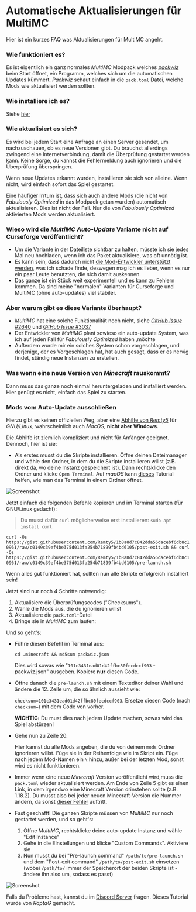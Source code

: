# Automatische Aktualisierungen für MultiMC

Hier ist ein kurzes FAQ was Aktualisierungen für MultiMC angeht.
### Wie funktioniert es?

Es ist eigentlich ein ganz normales *MultiMC* Modpack welches [*packwiz*](https://github.com/comp500/packwiz) beim Start öffnet, ein Programm, welches sich um die automatischen Updates kümmert. *Packwiz* schaut einfach in die `pack.toml` Datei, welche Mods wie aktualisiert werden sollten.

### Wie installiere ich es?

Siehe [hier](einrichtung.md#multimc-auto-update)

### Wie aktualisiert es sich?

Es wird bei jedem Start eine Anfrage an einen Server gesendet, um nachzuschauen, ob es neue Versionen gibt. Du brauchst allerdings zwingend eine Internetverbindung, damit die Überprüfung gestartet werden kann. Keine Sorge, du kannst die Fehlermeldung auch ignorieren und die Überprüfung überspringen.

Wenn neue Updates erkannt wurden, installieren sie sich von alleine. Wenn nicht, wird einfach sofort das Spiel gestartet.

Eine häufiger Irrtum ist, dass sich auch andere Mods (die nicht von *Fabulously Optimized* in das Modpack getan wurden) automatisch aktualisieren. Dies ist nicht der Fall. Nur die von *Fabulously Optimized* aktivierten Mods werden aktualisiert.

### Wieso wird die *MultiMC Auto-Update* Variante nicht auf Curseforge veröffentlicht?

* Um die Variante in der Dateiliste sichtbar zu halten, müsste ich sie jedes Mal neu hochladen, wenn ich das Paket aktualisiere, was oft unnötig ist.
* Es kann sein, dass dadurch nicht [die Mod-Entwickler unterstützt werden](https://support.curseforge.com/en/support/solutions/articles/9000197898-rewards-program-terms-of-service#1.-Description-of-Rewards-Program), was ich schade finde, deswegen mag ich es lieber, wenn es nur ein paar Leute benutzten, die sich damit auskennen.
* Das ganze ist ein Stück weit experimentell und es kann zu Fehlern kommen. Da sind meine "normalen" Varianten für Curseforge und MultiMC (ohne auto-updates) viel stabiler.

### Aber warum gibt es diese Variante überhaupt?

* *MultiMC* hat eine solche Funktionalität noch nicht, siehe [*GitHub Issue* #2640](https://github.com/MultiMC/MultiMC5/issues/2640) und [*GitHub Issue* #3037](https://github.com/MultiMC/MultiMC5/issues/3057)
* Der Entwickler von *MultiMC* plant sowieso ein auto-update System, was ich auf jeden Fall für *Fabulously Optimized* haben ,möchte
* Außerdem wurde mir ein solches System schon vorgeschlagen, und derjenige, der es Vorgeschlagen hat, hat auch gesagt, dass er es nervig findet, ständig neue Instanzen zu erstellen. 
### Was wenn eine neue Version von *Minecraft* rauskommt?

Dann muss das ganze noch einmal heruntergeladen und installiert werden. Hier genügt es nicht, einfach das Spiel zu starten.

### Mods vom Auto-Update ausschließen

Hierzu gibt es keinen offiziellen Weg, aber eine [Abhilfe von *Remty5*](https://github.com/Fabulously-Optimized/fabulously-optimized/issues/81) für *GNU/Linux*, wahrscheinlich auch *MacOS*, **nicht aber Windows**.

Die Abhilfe ist ziemlich kompliziert und nicht für Anfänger geeignet. Dennoch, hier ist sie:

* Als erstes musst du die Skripte installieren. Öffne deinen Dateimanager und wähle den Ordner, in dem du die Skripte installieren willst (z.B. direkt da, wo deine Instanz gespeichert ist). Dann rechtsklicke den Ordner und klicke `Open Terminal`. Auf *macOS* kann [dieses](https://www.petenetlive.com/KB/Article/0001060) Tutorial helfen, wie man das Terminal in einem Ordner öffnet.

![Screenshot](https://user-images.githubusercontent.com/77157639/156615703-f113293c-e821-4c94-a891-2fccd0ff8848.png)

Jetzt einfach die folgenden Befehle kopieren und im Terminal starten (für GNU/Linux gedacht):

> Du musst dafür `curl` möglicherweise erst installieren: `sudo apt install curl`.

`curl -Os https://gist.githubusercontent.com/Remty5/1b8a8d7c842dda56dacebf6db8c10961/raw/c0149c39ef4be375d013fa254b71899fb4bd6105/post-exit.sh && curl -Os https://gist.githubusercontent.com/Remty5/1b8a8d7c842dda56dacebf6db8c10961/raw/c0149c39ef4be375d013fa254b71899fb4bd6105/pre-launch.sh`

Wenn alles gut funktioniert hat, sollten nun alle Skripte erfolgreich installiert sein!

Jetzt sind nur noch 4 Schritte notwendig:

1. Aktualisiere die Überprüfungscodes ("Checksums").
2. Wähle die Mods aus, die du ignorieren willst
3. Aktualisiere die `pack.toml`-Datei
4. Bringe sie in *MultiMC* zum laufen:

Und so geht's:

*   Führe diesen Befehl im Terminal aus:

    `cd .minecraft && md5sum packwiz.json`

    Dies wird sowas wie "`101c3431ead01d42ffbc80fecdccf903` - packwiz.json" ausgeben. Kopiere **nur** diesen Code.

*   Öffne danach die `pre-launch.sh` mit einem Texteditor deiner Wahl und ändere die 12. Zeile um, die so ähnlich aussieht wie:

    `checksum=101c3431ead01d42ffbc80fecdccf903`. Ersetze diesen Code (nach `checksum=`) mit dem Code von vorher.

    **WICHTIG:** Du must dies nach jedem Update machen, sowas wird das Spiel abstürzen!

*   Gehe nun zu Zeile 20.

    Hier kannst du alle Mods angeben, die du von deinem `mods` Ordner ignorieren willst. Füge sie in der Reihenfolge wie im Skript ein. Füge nach jedem Mod-Namen ein `\` hinzu, außer bei der letzten Mod, sonst wird es nicht funktionieren.

* Immer wenn eine neue *Minecraft* Version veröffentlicht wird,muss die `pack.toml` wieder aktualisiert werden. Am Ende von Zeile 5 gibt es einen Link, in dem irgendwo eine Minecraft Version drinstehen sollte (z.B. 1.18.2). Du musst also bei jeder neuen Minecraft-Version die Nummer ändern, da sonst [dieser Fehler](https://github.com/Fabulously-Optimized/fabulously-optimized/issues/258) auftritt.
  
* Fast geschafft! Die ganzen Skripte müssen von *MultiMC* nur noch gestartet werden, und so geht's:
  1. Öffne *MultiMC*, rechtsklicke deine auto-update Instanz und wähle "Edit Instance"
  2. Gehe in die Einstellungen und klicke "Custom Commands". Aktiviere sie
  3. Nun musst du bei "Pre-launch command" `/path/to/pre-launch.sh` und dem "Post-exit command" `/path/to/post-exit.sh` einsetzen (wobei `/path/to/` immer der Speicherort der beiden Skripte ist - ändere ihn also um, sodass es passt)

![Screenshot](https://user-images.githubusercontent.com/77157639/157910323-02015782-7c9d-4a1c-a735-b5f0b75b79df.png)

Falls du Probleme hast, kannst du im [Discord Server](https://discord.gg/yxaXtaQqdB) fragen. Dieses Tutorial wurde von *RaptaG* gemacht.
